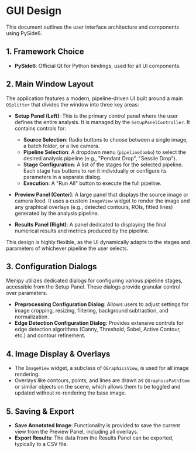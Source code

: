 # GUI Design

This document outlines the user interface architecture and components using PySide6.

## 1. Framework Choice

- **PySide6**: Official Qt for Python bindings, used for all UI components.

## 2. Main Window Layout

The application features a modern, pipeline-driven UI built around a main `QSplitter` that divides the window into three key areas:

- **Setup Panel (Left)**: This is the primary control panel where the user defines the entire analysis. It is managed by the `SetupPanelController`. It contains controls for:
    - **Source Selection**: Radio buttons to choose between a single image, a batch folder, or a live camera.
    - **Pipeline Selection**: A dropdown menu (`pipelineCombo`) to select the desired analysis pipeline (e.g., "Pendant Drop", "Sessile Drop").
    - **Stage Configuration**: A list of the stages for the selected pipeline. Each stage has buttons to run it individually or configure its parameters in a separate dialog.
    - **Execution**: A "Run All" button to execute the full pipeline.

- **Preview Panel (Center)**: A large panel that displays the source image or camera feed. It uses a custom `ImageView` widget to render the image and any graphical overlays (e.g., detected contours, ROIs, fitted lines) generated by the analysis pipeline.

- **Results Panel (Right)**: A panel dedicated to displaying the final numerical results and metrics produced by the pipeline.

This design is highly flexible, as the UI dynamically adapts to the stages and parameters of whichever pipeline the user selects.

## 3. Configuration Dialogs

Menipy utilizes dedicated dialogs for configuring various pipeline stages, accessible from the Setup Panel. These dialogs provide granular control over parameters.

-   **Preprocessing Configuration Dialog**: Allows users to adjust settings for image cropping, resizing, filtering, background subtraction, and normalization.
-   **Edge Detection Configuration Dialog**: Provides extensive controls for edge detection algorithms (Canny, Threshold, Sobel, Active Contour, etc.) and contour refinement.

## 4. Image Display & Overlays

- The `ImageView` widget, a subclass of `QGraphicsView`, is used for all image rendering.
- Overlays like contours, points, and lines are drawn as `QGraphicsPathItem` or similar objects on the scene, which allows them to be toggled and updated without re-rendering the base image.

## 5. Saving & Export

- **Save Annotated Image**: Functionality is provided to save the current view from the Preview Panel, including all overlays.
- **Export Results**: The data from the Results Panel can be exported, typically to a CSV file.